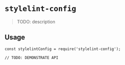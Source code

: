 # `stylelint-config`



> TODO: description

## Usage

```
const stylelintConfig = require('stylelint-config');

// TODO: DEMONSTRATE API
```
